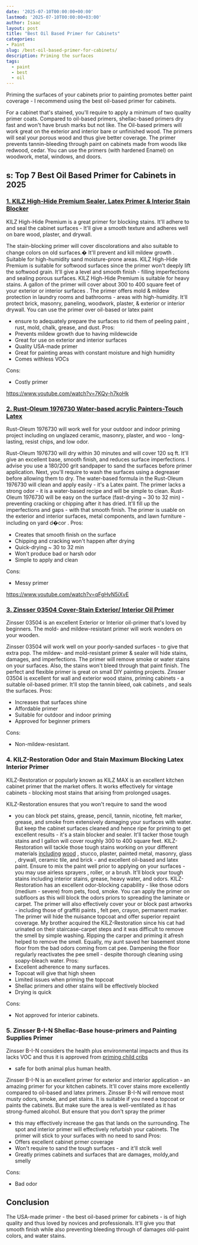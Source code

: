 ```yaml
---
date: '2025-07-10T00:00:00+00:00'
lastmod: '2025-07-10T00:00:00+03:00'
author: Isaac
layout: post
title: "Best Oil Based Primer for Cabinets"
categories:
- Paint
slug: /best-oil-based-primer-for-cabinets/
description: Priming the surfaces
tags: 
  - paint
  - best
  - oil
---
```

Priming the surfaces
of your cabinets prior to painting promotes better paint coverage - I recommend using the best oil-based primer for cabinets.

For a cabinet that's stained, you'll require to apply a minimum of two quality primer coats. Compared to oil-based primers, shellac-based primers dry fast and
won't have brush marks
but not like.
The Oil-based primers will work great on the exterior and interior bare or unfinished wood. The primers will seal your porous wood and thus give better coverage.
The primer prevents tannin-bleeding through paint on cabinets made from woods like redwood, cedar. You can use the primers (with hardened Enamel) on woodwork, metal, windows, and doors.
## s: Top 7 Best Oil Based Primer for Cabinets in 2025
### [1. KILZ High-Hide Premium Sealer, Latex Primer & Interior Stain Blocker](https://www.amazon.com/dp/B0002YOZZU/?tag=p-policy-20)
KILZ High-Hide Premium is a great primer for blocking stains. It'll adhere to and seal the cabinet surfaces - It'll give a smooth texture and adheres well on bare wood, plaster, and drywall.

The stain-blocking primer will cover discolorations and also suitable to change colors on old surfaces.� It'll
prevent and kill mildew growth
. Suitable for high-humidity sand moisture-prone areas.
KILZ High-Hide Premium is suitable for softwood surfaces since the primer won't deeply lift the softwood grain. It'll give a
level and smooth finish - filling
imperfections and sealing porous surfaces.
KILZ High-Hide Premium is suitable for heavy stains. A
gallon of the primer will
cover about
300 to 400 square feet of your
exterior or interior surfaces
.
The primer offers
mold & mildew protection in laundry rooms and bathrooms - areas with high-humidity. It'll protect
brick, masonry, paneling, woodwork, plaster, & exterior or interior drywall.
You can use the primer over
oil-based or
latex paint
- ensure to adequately prepare the
surfaces to rid them of
peeling paint
, rust, mold, chalk, grease, and dust.
Pros:
- Prevents mildew growth due to having mildewcide
- Great for use on exterior and interior surfaces
- Quality USA-made primer
- Great for painting areas with constant moisture and high humidity
- Comes withless VOCs

Cons:
- Costly primer

https://www.youtube.com/watch?v=7KQy-h7koHk
### [2. Rust-Oleum 1976730 Water-based acrylic Painters-Touch Latex](https://www.amazon.com/dp/B000C02BLE/?tag=p-policy-20)
Rust-Oleum 1976730 will work well for your outdoor and indoor priming project including on unglazed ceramic, masonry, plaster, and woo - long-lasting, resist chips, and low odor.

Rust-Oleum 1976730 will dry within 30 minutes and will cover 120 sq ft. It'll give an excellent base, smooth finish, and reduces surface imperfections.
I advise you use a 180/200 grit sandpaper to sand the surfaces before primer application. Next, you'll require to wash the surfaces
using a degreaser
before allowing them to dry.
The water-based formula in the Rust-Oleum 1976730 will clean and apply easily - it's a Latex paint. The primer lacks a strong odor - it is a water-based recipe and will be simple to clean.
Rust-Oleum 1976730 will be easy on the surface (fast-drying ~ 30 to 32 min) - preventing cracking or chipping after it has dried. It'll fill up the imperfections and gaps - with that smooth finish.
The primer is usable on the exterior and interior surfaces, metal components, and lawn furniture - including on
yard d�cor
.
Pros:
- Creates that smooth finish on the surface
- Chipping and cracking won't happen after drying
- Quick-drying ~ 30 to 32 min
- Won't produce bad or harsh odor
- Simple to apply and clean

Cons:
- Messy primer

https://www.youtube.com/watch?v=qFgHvN5iXvE
### [3. Zinsser 03504 Cover-Stain Exterior/ Interior Oil Primer](https://www.amazon.com/dp/B000BZX6B4/?tag=p-policy-20)
Zinsser 03504 is an excellent Exterior or Interior oil-primer that's loved by beginners. The mold- and mildew-resistant primer will work wonders on your wooden.

Zinsser 03504 will work well on your poorly-sanded surfaces - to give that extra pop. The mildew- and mold-resistant primer & sealer will hide stains, damages, and imperfections.
The primer will remove smoke or water stains on your surfaces. Also, the stains won't bleed through that paint finish. The perfect and flexible primer is great on small DIY painting projects.
Zinsser 03504 is excellent for wall and exterior wood stains, priming cabinets - a suitable oil-based primer. It'll stop the tannin bleed,
oak cabinets
, and seals the surfaces.
Pros:
- Increases that surfaces shine
- Affordable primer
- Suitable for outdoor and indoor priming
- Approved for beginner primers

Cons:
- Non-mildew-resistant.

### **4. KILZ-Restoration Odor and Stain Maximum Blocking Latex Interior Primer**
KILZ-Restoration or popularly known as KILZ MAX is an excellent kitchen cabinet primer that the market offers. It works effectively for vintage cabinets - blocking most stains that arising from prolonged usages.

KILZ-Restoration ensures that you won't require to
sand the wood
- you can block pet stains, grease, pencil, tannin, nicotine, felt marker, grease, and smoke from extensively damaging your surfaces with water.
But keep the cabinet surfaces cleaned and hence ripe for priming to get excellent results - it's a stain blocker and sealer. It'll tacker those tough stains and I gallon will cover roughly 300 to 400 square feet.
KILZ-Restoration will tackle those tough stains working on your different materials
[including](https://pestpolicy.com/best-deck-sealer-for-pressure-treated-wood/)
[wood](https://pestpolicy.com/best-deck-sealer-for-pressure-treated-wood/)
, stucco, plaster, painted metal, masonry,
glass
, drywall, ceramic tile, and brick - and excellent oil-based and latex paint.
Ensure to mix the paint well prior to applying on your surfaces - you may use
airless sprayers
, roller, or a brush. It'll block your tough stains including interior stains, grease, heavy water, and odors.
KILZ-Restoration has an excellent odor-blocking capability - like those odors (medium - severe) from pets, food, smoke. You can apply the primer on subfloors as this will block the odors priors to spreading the laminate or carpet.
The primer will also effectively cover your or block past artworks - including those of
graffiti paints
, felt pen, crayon, permanent marker. The primer will hide the nuisance topcoat and offer superior repaint coverage.
My brother acquired the KILZ-Restoration since his cat had urinated on their staircase-carpet steps and it was difficult to remove the smell by simple washing. Ripping the carper and priming it afresh helped to remove the smell.
Equally, my aunt saved her basement stone floor from the bad odors coming from cat pee. Dampening the floor regularly reactivates the pee smell - despite thorough cleaning using soapy-bleach water.
Pros:
- Excellent adherence to many surfaces.
- Topcoat will give that high sheen
- Limited issues when priming the topcoat
- Shellac primers and other stains will be effectively blocked
- Drying is quick

Cons:
- Not approved for interior cabinets.

### **5. Zinsser B-I-N Shellac-Base house-primers and Painting Supplies Primer**
Zinsser B-I-N considers the health plus environmental impacts and thus its lacks
VOC
and thus it is approved from
[priming child cribs](https://pestpolicy.com/best-baby-safe-paint-for-crib/)
- safe for both animal plus human health.

Zinsser B-I-N is an excellent primer for exterior and interior application - an amazing primer for your kitchen cabinets. It'll cover stains more excellently compared to oil-based and latex primers.
Zinsser B-I-N will remove most musty odors, smoke, and pet stains. It is suitable if you need a topcoat or paints the cabinets. But make sure the area is well-ventilated as it has strong-fumed alcohol.
But ensure that you don't
spray the primer
- this may effectively increase the gas that lands on the surrounding. The spot and interior primer will effectively refurbish your cabinets.
The primer will stick to your surfaces with no need to sand
Pros:
- Offers excellent cabinet prmer coverage
- Won't require to sand the tough surfaces - and it'll stcik well
- Greatly primes cabinets and surfaces that are damages, moldy,and smelly

Cons:
- Bad odor

## Conclusion
The USA-made primer - the best oil-based primer for cabinets - is of high quality and thus loved by novices and professionals.
It'll give you that smooth finish while also preventing bleeding through of damages old-paint colors, and water stains.
